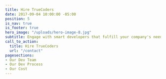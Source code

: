 ```yaml
---
title: Hire TrueCoders
date: 2017-09-04 10:00:00 -05:00
position: 5
is_nav: true
is_footer: true
hero_image: "/uploads/hero-image-8.jpg"
subtitle: Engage with smart developers that fulfill your company's needs.
call_to_action:
  title: Hire TrueCoders
  url: "/contact"
pagesections:
- Our Dev Team
- Our Dev Process
- Our Cost
---
```

